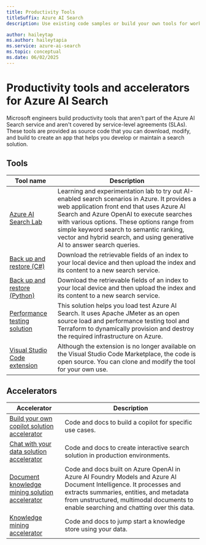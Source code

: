 ```yaml
---
title: Productivity Tools
titleSuffix: Azure AI Search
description: Use existing code samples or build your own tools for working with a search index in Azure AI Search.

author: haileytap
ms.author: haileytapia
ms.service: azure-ai-search
ms.topic: conceptual
ms.date: 06/02/2025
---
```


# Productivity tools and accelerators for Azure AI Search

Microsoft engineers build productivity tools that aren't part of the Azure AI Search service and aren't covered by service-level agreements (SLAs). These tools are provided as source code that you can download, modify, and build to create an app that helps you develop or maintain a search solution.

## Tools

| Tool name | Description |
|--|--|
| [Azure AI Search Lab](https://github.com/jelledruyts/azure-ai-search-lab) | Learning and experimentation lab to try out AI-enabled search scenarios in Azure. It provides a web application front end that uses Azure AI Search and Azure OpenAI to execute searches with various options. These options range from simple keyword search to semantic ranking, vector and hybrid search, and using generative AI to answer search queries. |
| [Back up and restore (C#)](https://github.com/Azure-Samples/azure-search-dotnet-utilities/blob/main/index-backup-restore) | Download the retrievable fields of an index to your local device and then upload the index and its content to a new search service. |
| [Back up and restore (Python)](https://github.com/Azure/azure-search-vector-samples/tree/main/demo-python/code/utilities/index-backup-restore) | Download the retrievable fields of an index to your local device and then upload the index and its content to a new search service. |
| [Performance testing solution](https://github.com/Azure-Samples/azure-search-performance-testing/blob/main/README.md) | This solution helps you load test Azure AI Search. It uses Apache JMeter as an open source load and performance testing tool and Terraform to dynamically provision and destroy the required infrastructure on Azure. |
| [Visual Studio Code extension](https://github.com/microsoft/vscode-azurecognitivesearch) | Although the extension is no longer available on the Visual Studio Code Marketplace, the code is open source. You can clone and modify the tool for your own use. |

## Accelerators

| Accelerator | Description |
|--|--|
| [Build your own copilot solution accelerator](https://github.com/microsoft/Build-your-own-copilot-Solution-Accelerator) | Code and docs to build a copilot for specific use cases. |
| [Chat with your data solution accelerator](https://github.com/Azure-Samples/chat-with-your-data-solution-accelerator/blob/main/README.md) | Code and docs to create interactive search solution in production environments. |
| [Document knowledge mining solution accelerator](https://github.com/microsoft/Document-Knowledge-Mining-Solution-Accelerator/blob/main/README.md) | Code and docs built on Azure OpenAI in Azure AI Foundry Models and Azure AI Document Intelligence. It processes and extracts summaries, entities, and metadata from unstructured, multimodal documents to enable searching and chatting over this data. |
| [Knowledge mining accelerator](https://github.com/Azure-Samples/azure-search-knowledge-mining/blob/main/README.md) | Code and docs to jump start a knowledge store using your data. |
